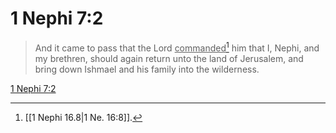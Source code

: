 # 1 Nephi 7:2

> And it came to pass that the Lord <u>commanded</u>[^a] him that I, Nephi, and my brethren, should again return unto the land of Jerusalem, and bring down Ishmael and his family into the wilderness.

[1 Nephi 7:2](https://www.churchofjesuschrist.org/study/scriptures/bofm/1-ne/7?lang=eng&id=p2#p2)


[^a]: [[1 Nephi 16.8|1 Ne. 16:8]].  
